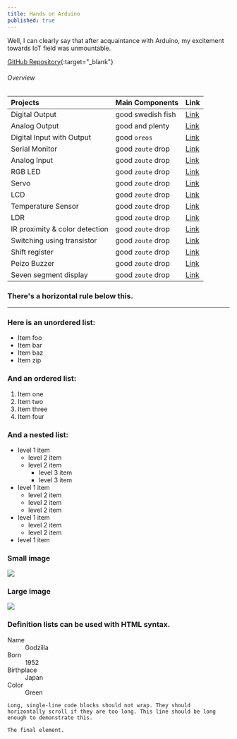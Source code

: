 ```yaml
---
title: Hands on Arduino
published: true
---
```


Well, I can clearly say that after acquaintance with Arduino, my excitement towards IoT field was unmountable.

[GitHub Repository](https://github.com/RanitPradhan/bi0s/tree/master/Arduino){:target="_blank"}


###### [](#header-6)Overview

| Projects                       | Main Components   | Link     |
|:-------------------------------|:------------------|:---------|
| Digital Output                 | good swedish fish | [Link]() |
| Analog Output                  | good and plenty   | [Link]() |
| Digital Input with Output      | good `oreos`      | [Link]() |
| Serial Monitor                 | good `zoute` drop | [Link]() |
| Analog Input                   | good `zoute` drop | [Link]() |
| RGB LED                        | good `zoute` drop | [Link]() |
| Servo                          | good `zoute` drop | [Link]() |
| LCD                            | good `zoute` drop | [Link]() |
| Temperature Sensor             | good `zoute` drop | [Link]() |
| LDR                            | good `zoute` drop | [Link]() |
| IR proximity & color detection | good `zoute` drop | [Link]() |
| Switching using transistor     | good `zoute` drop | [Link]() |
| Shift register                 | good `zoute` drop | [Link]() |
| Peizo Buzzer                   | good `zoute` drop | [Link]() |
| Seven segment display          | good `zoute` drop | [Link]() |

### There's a horizontal rule below this.

* * *

### Here is an unordered list:

*   Item foo
*   Item bar
*   Item baz
*   Item zip

### And an ordered list:

1.  Item one
1.  Item two
1.  Item three
1.  Item four

### And a nested list:

- level 1 item
  - level 2 item
  - level 2 item
    - level 3 item
    - level 3 item
- level 1 item
  - level 2 item
  - level 2 item
  - level 2 item
- level 1 item
  - level 2 item
  - level 2 item
- level 1 item

### Small image

![](https://assets-cdn.github.com/images/icons/emoji/octocat.png)

### Large image

![](https://guides.github.com/activities/hello-world/branching.png)


### Definition lists can be used with HTML syntax.

<dl>
<dt>Name</dt>
<dd>Godzilla</dd>
<dt>Born</dt>
<dd>1952</dd>
<dt>Birthplace</dt>
<dd>Japan</dd>
<dt>Color</dt>
<dd>Green</dd>
</dl>

```
Long, single-line code blocks should not wrap. They should horizontally scroll if they are too long. This line should be long enough to demonstrate this.
```

```
The final element.
```
